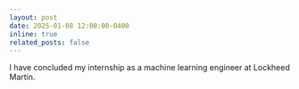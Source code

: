 ```yaml
---
layout: post
date: 2025-01-08 12:00:00-0400
inline: true
related_posts: false
---
```


I have concluded my internship as a machine learning engineer at Lockheed Martin.
